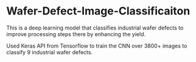 # Wafer-Defect-Image-Classificaiton
This is a deep learning model that classifies industrial wafer defects to improve processing steps there by enhancing the yield.

Used Keras API from Tensorflow to train the CNN over 3800+ images to classify 9 industrial wafer defects.
